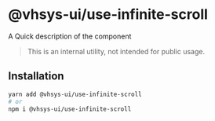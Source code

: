 # @vhsys-ui/use-infinite-scroll

A Quick description of the component

> This is an internal utility, not intended for public usage.

## Installation

```sh
yarn add @vhsys-ui/use-infinite-scroll
# or
npm i @vhsys-ui/use-infinite-scroll
```

